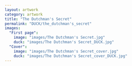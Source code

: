 ```yaml
---
layout: artwork
category: artwork
title: "The Dutchman's Secret"
permalink: "DUCK/the_dutchman's_secret"
images:
  "First page":
    image: "images/The Dutchman's Secret.jpg"
    duck: "images/The Dutchman's Secret_DUCK.jpg"
  "Cover":
    image: "images/The Dutchman's Secret_cover.jpg"
    duck: "images/The Dutchman's Secret_cover_DUCK.jpg"
---
```

